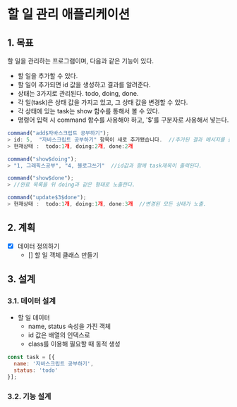 # 할 일 관리 애플리케이션

## 1. 목표

할 일을 관리하는 프로그램이며, 다음과 같은 기능이 있다.

- 할 일을 추가할 수 있다.
- 할 일이 추가되면 id 값을 생성하고 결과를 알려준다.
- 상태는 3가지로 관리된다. todo, doing, done.
- 각 일(task)은 상태 값을 가지고 있고, 그 상태 값을 변경할 수 있다.
- 각 상태에 있는 task는 show 함수를 통해서 볼 수 있다.
- 명령어 입력 시 command 함수를 사용해야 하고, '$'를 구분자로 사용해서 넣는다.

```javascript
command("add$자바스크립트 공부하기");
> id: 5,  "자바스크립트 공부하기" 항목이 새로 추가됐습니다.  //추가된 결과 메시지를 출력
> 현재상태 :  todo:1개, doing:2개, done:2개

command("show$doing");
> "1, 그래픽스공부", "4, 블로그쓰기"  //id값과 함께 task제목이 출력된다.

command("show$done");
> //완료 목록을 위 doing과 같은 형태로 노출한다.

command("update$3$done");
> 현재상태 :  todo:1개, doing:1개, done:3개  //변경된 모든 상태가 노출.
```

## 2. 계획

- [x] 데이터 정의하기
  - [] 할 일 객체 클래스 만들기

## 3. 설계

### 3.1. 데이터 설계

* 할 일 데이터
  - name, status 속성을 가진 객체
  - id 값은 배열의 인덱스로
  - class를 이용해 필요할 때 동적 생성

```javascript
const task = [{
  name: '자바스크립트 공부하기',
  status: 'todo'
}];
```

### 3.2. 기능 설계